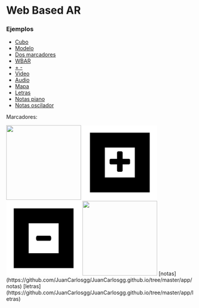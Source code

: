 # Web Based AR

### Ejemplos


+ [Cubo](https://juancarlosgg.github.io/cubo.html) 
+ [Modelo](https://juancarlosgg.github.io/modelo.html)
+ [Dos marcadores](https://juancarlosgg.github.io/dos_marcas.html) 
+ [WBAR](https://juancarlosgg.github.io/wbar.html)
+ [+ -](https://juancarlosgg.github.io/mas.html)
+ [Video](https://juancarlosgg.github.io/video.html)
+ [Audio](https://juancarlosgg.github.io/audio.html)
+ [Mapa](https://juancarlosgg.github.io/mapa.html)
+ [Letras](https://juancarlosgg.github.io/app/letras.html)
+ [Notas piano](https://juancarlosgg.github.io/app/notas_wav.html)
+ [Notas oscilador](https://juancarlosgg.github.io/app/notas_oscilador.html)


Marcadores:

<img src="https://upload.wikimedia.org/wikipedia/commons/thumb/4/48/Hiro_marker_ARjs.png/220px-Hiro_marker_ARjs.png" width="200" height="200">
<img src="https://raw.githubusercontent.com/JuanCarlosgg/JuanCarlosgg.github.io/master/libs/data/data/mas.png" width="200" height="200">
<img src="https://raw.githubusercontent.com/JuanCarlosgg/JuanCarlosgg.github.io/master/libs/data/data/menos.png" width="200" height="200">
<img src="https://upload.wikimedia.org/wikipedia/commons/b/ba/Kanji_marker_ARjs.png" width="200" height="200">
[notas](https://github.com/JuanCarlosgg/JuanCarlosgg.github.io/tree/master/app/notas)
[letras](https://github.com/JuanCarlosgg/JuanCarlosgg.github.io/tree/master/app/letras)